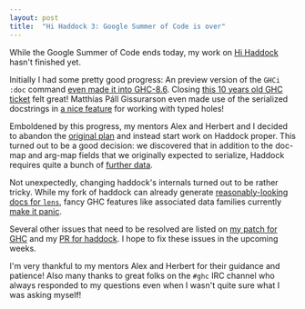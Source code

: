```yaml
---
layout: post
title:  "Hi Haddock 3: Google Summer of Code is over"
---
```


While the Google Summer of Code ends today, my work on [Hi Haddock][project-description] hasn't finished yet.

Initially I had some pretty good progress:
An preview version of the `GHCi` `:doc` command [even made it into GHC-8.6][doc-phab].
Closing [this 10 years old GHC ticket][old-ticket] felt great!
Matthías Páll Gissurarson even made use of the serialized docstrings in [a nice feature][hole-docs] for working with typed holes!

Emboldened by this progress, my mentors Alex and Herbert and I decided to abandon the [original plan][proposal] and instead start work on Haddock proper.
This turned out to be a good decision: we discovered that in addition to the doc-map and arg-map
fields that we originally expected to serialize, Haddock requires quite a bunch of [further
data][Docs].

Not unexpectedly, changing haddock's internals turned out to be rather tricky.
While my fork of haddock can already generate [reasonably-looking docs for `lens`][lens-docs],
fancy GHC features like associated data families currently [make it panic][issue25].

Several other issues that need to be resolved are listed on [my patch for GHC][hi-haddock-phab] and my [PR for haddock][hi-haddock-pr].
I hope to fix these issues in the upcoming weeks.

I'm very thankful to my mentors Alex and Herbert for their guidance and patience!
Also many thanks to great folks on the `#ghc` IRC channel who always responded to my questions even when I wasn't quite sure what I was asking myself!


[project-description]: https://summerofcode.withgoogle.com/projects/#4975710121230336
[doc-phab]: https://phabricator.haskell.org/D4758
[proposal]: https://docs.google.com/document/d/1YnUsOnAAn1t5dGaLBe7sW5DMqlKgM2kqCZ8Ydx_FqGc
[Docs]: https://github.com/sjakobi/ghc/blob/f6e772cd445d98bdd847ead784ea2b96160495b5/compiler/hsSyn/HsDoc.hs#L327-L349
[hi-haddock-phab]: https://phabricator.haskell.org/D5067
[hi-haddock-pr]: https://github.com/haskell/haddock/pull/906
[lens-docs]: https://github.com/haskell/haddock/files/2286675/lens-4.17-docs.tar.gz
[issue25]: https://github.com/sjakobi/haddock/issues/25
[hole-docs]: https://phabricator.haskell.org/D4848
[old-ticket]: https://ghc.haskell.org/trac/ghc/ticket/2168
